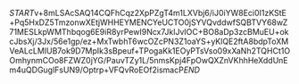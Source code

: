 $START$v+8mLSAcSAQ14CQFhCqz2XpPZgT4m1LXVbj6/iJ0iYW8Eci0I1zKStE+Pq5HxDZ5TmzonwXEtjWHHEYMENCYeUCTO0jSYVQvddwfSQBTVY68wZ71MESLkpWMThbqog6E9iR8yrPewI9Ncx7JklJvIOC+BO8aDp3zcBMuEU+okcJbsXj/3Jx/56e1gp/ez+MxTwbhT6wcOZcPN3Z1oaYS+yKlQE2ftA8bdpToXMVeALcLMIUB7ok9D7MpIk3sBpeuf+TPogaKk1EOyPTsVso09xXaNh2TQHCt1OOmhynmCOo8FZWZ0jYG/PauvTZy1L/5nmsKpj4FpOwQXZnVKhhHeXddUnEm4uQDGuglFsUN9/Optrp+VFQvRoEOf2ismacP$END$
